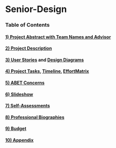 # Senior-Design
### Table of Contents
  
#### [1) Project Abstract with Team Names and Advisor](https://github.com/alexperkins/Senior-Design/blob/master/Project-Abstract.md)
#### [2) Project Description](https://github.com/alexperkins/Senior-Design/blob/master/Project-Description.md)
#### [3) User Stories](https://github.com/alexperkins/Senior-Design/blob/master/Design_Diagrams/User_Stories.md) and [Design Diagrams](https://user-images.githubusercontent.com/26051226/70483741-7c010380-1ab7-11ea-93b8-aa57ca1dd349.png)
#### [4) Project Tasks](https://user-images.githubusercontent.com/26051226/70483920-18c3a100-1ab8-11ea-93fe7e308bd33c10.png), [Timeline](https://user-images.githubusercontent.com/26051226/70483920-18c3a100-1ab8-11ea-93fe7e308bd33c10.png), [EffortMatrix](https://user-images.githubusercontent.com/26051226/70487145-5f1dfd80-1ac2-11ea-8f2d-b05f38c9a88a.png)
#### [5) ABET Concerns]()
#### [6) Slideshow]()
#### [7) Self-Assessments]()
#### [8) Professional Biographies]()
#### [9) Budget]()
#### [10) Appendix]()
